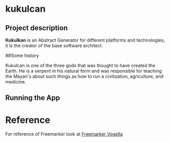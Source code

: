 # kukulcan

## Project description

**Kukulkan** is an Abstract Generator for different platforms and technologies, it is the creator of the base software architect.

##Some history

Kukulcan is one of the three gods that was thought to have created the Earth. He is a serpent in his natural form and was responsible for teaching the Mayan's about such things as how to run a civilization, agriculture, and medicine.

## Running the App


# Reference

For reference of Freemarker look at [Freemarker Vogella](http://www.vogella.com/tutorials/FreeMarker/article.html)

